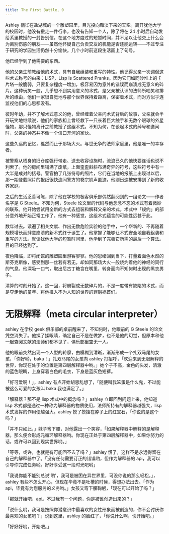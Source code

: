 ```yaml
---
title: The First Battle, 0
---
```


Ashley 徜徉在盐湖城的一个雕塑园里，目光投向黯淡下来的天空。离开犹他大学的校园时，他没有搬走一件行李，也没有告知一个人，除了将在 24 小时后自动发给系里教授的一封告别信。在这个地方度过的短暂时间，并不足以让他交上什么会为离别伤感的朋友——虽然他怀疑自己负责交友的机能是否还能运转——不过专注于研究的学园生活仍然十分愉快。几个小时前这段生活画上了句号。

他已经学到了他需要的东西。

他的父亲生前教给他的术式，具有自我组装和重写的特性。他记得父亲一次调侃这些术式称号的由来：LISP，Lisp Is Scattered Pranks。因为它们如同沙堆上的卡片塔一般脆弱，只要复杂程度一增加，极容易因为意外的错误而崩溃成无意义的碎片。这种玩笑一般，几乎想不到实用意义的术式，是父亲被认识的法师所哂笑和排斥的缘由，他们一家很自觉地与那个世界保持着距离，保密着术式，而对方似乎连监视他们的心思都没有。

彼时年幼，并不了解术式意义的他，曾经缠着父亲问术式背后的故事，父亲就会半开玩笑地继续说，他们的家族祖上曾经救下一只长着巨大触手和无数个眼球的外星怪物，那只怪物离开之前教授了这组术式。不知为何，在谈起术式的绰号和逸闻时，父亲的神态并不像一个信口开河的家伙。

这些久远的记忆，戛然而止于那场大火。与世无争的法师家庭里，他是唯一的幸存者。

被警察从栖身的旧仓库强行带走、送去收容设施时，流浪已久的他快要连话也说不利索了。他的房间里铺满了废纸，上面歪歪斜斜布满奇异的符号，这些符号中有一大半是成对的括号。警官拍了几张符号的照片，它们在当地的报纸上出现过以后，那一期登载照片的报纸很快连同警方的卷宗销声匿迹，他则迅速被安排到了新的收养家庭。

之后的生活乏善可陈，除了他在学校的极客俱乐部偶然翻阅到的一组论文——作者名字是 G Steele。不知为何，Steele 论文里的代码与他念念不忘的术式有着微妙的联系。他开始尝试用全新的方式去组装和解释父亲的术式。术式中「规约」的部分意外地开始正常工作了。他有一种感觉，这组术式蕴含的可能性远甚于此。

数年过去。读遍了相关文献、作出无数危险实验的他手中，一个崭新的、不再随着规模增长而肆意崩溃的新术式终于诞生了。他掌握了能够让术式安全地自我组装和重写的方法。就读犹他大学的短暂时间里，他学到了完善它所需的最后一个算法。目的已经达到了。

夜色降临，即将闭馆的雕塑园里游客寥寥。他的思绪回到当下，打量着面色木然的斯芬克斯像，感受到那一丝若有若无，却如同那场大火一般烧灼着他的神经的同行的气息。他深吸一口气，取出尼古丁糖含在嘴里，转身面向不知何时出现的黑衣男子。

清算的时刻开始了。这一回，将崩裂成无数碎片的，不是一度带有缺陷的术式，而是夺走他的童年、将他推入不为人知的世界的罪魁祸首们。

# 无限解释（meta circular interpreter）
  
ashley 在学校 geek 俱乐部的桌前醒来了，不知何时，他眼前的 G Steele 的论文凭空消失了。他揉了揉眼睛，确定自己不是在做梦，也不是他的幻觉，但原本和他一起查阅文献的法师们都不见了，俱乐部里空无一人。  
  
他的眼前突然出现一个人型的轮廓，由模糊到清晰，渐渐形成一个扎双马尾的女孩，「你好哟，baka！」扎双马尾的女孩向 ashley 打招呼，「欢迎来到无限解释的世界，你现在处于的位置是第四层解释器中哟。」她个子不高，金色的头发，清澈的蓝色眼睛，上身穿着白色的毛衣，下身是蓝灰色短裤。  
  
「好可爱啊！」，ashley 有点开始胡思乱想了，「随便叫我笨蛋是什么鬼，不过能被这么可爱的女孩叫 baka 我也满足了。」  
  
「解释器？那不是 lisp 术式中的概念吗？」ashley 立即回到问题上来，他知道 lisp 术式都是通过一种称为解释器的物质使用，法师所持有的解释器越强大，lisp 术式发挥的作用便越强大。ashley 摸了摸挂在脖子上的红宝石，「你说的是这个吗？」  
  
「并不只如此，」妹子弯下腰，对他露出一个笑容，「如果解释器中解释的是解释器，那么便会形成元循环解释器哟。你现在正处于第四层解释器中，如果你努力的话，或许可以回到现实世界哟。」  
  
「等等，或许，也就是有可能回不去了吗？」ashley 慌了，这样不是永远得留在自己的解释器中了。「没有任何需要订正的错误哟，但作为解释器的 api，我可以引导你完成任务哟。好好享受这一段时光吧哟」  
  
「我说你能不能别总说'哟'，我可是被困在异世界里，可没你说的那么轻松。」，ashley 有些不怎么开心，但现在毕竟不是吐槽的时候，得想办法出去。「作为 api，毕竟有为您服务的义务哟。」女孩又弯下腰鞠躬，「现在可以开始了吗？」  
  
「那就开始吧，api。不过我有一个问题，你是被谁创造出来的？」  
  
「说什么哟，我可是按照你潜意识中最喜欢的女性形象而被创造的，你不会讨厌你最喜欢的女孩吧？」说到这里，ashley 的脸红了，「你说什么啊，快开始吧。」  

「好好好哟，开始吧。」  
